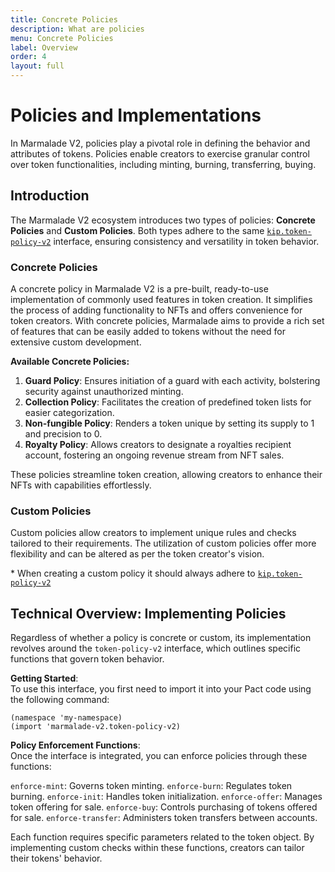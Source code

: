 ```yaml
---
title: Concrete Policies
description: What are policies
menu: Concrete Policies
label: Overview
order: 4
layout: full
---
```


# Policies and Implementations

In Marmalade V2, policies play a pivotal role in defining the behavior and
attributes of tokens. Policies enable creators to exercise granular control over
token functionalities, including minting, burning, transferring, buying.

## Introduction

The Marmalade V2 ecosystem introduces two types of policies: **Concrete
Policies** and **Custom Policies**. Both types adhere to the same
[`kip.token-policy-v2`](https://github.com/kadena-io/marmalade/blob/v2/pact/kip/token-policy-v2.pact)
interface, ensuring consistency and versatility in token behavior.

### **Concrete Policies**

A concrete policy in Marmalade V2 is a pre-built, ready-to-use implementation of
commonly used features in token creation. It simplifies the process of adding
functionality to NFTs and offers convenience for token creators. With concrete
policies, Marmalade aims to provide a rich set of features that can be easily
added to tokens without the need for extensive custom development.

**Available Concrete Policies:**

1.  **Guard Policy**: Ensures initiation of a guard with each activity,
    bolstering security against unauthorized minting.
2.  **Collection Policy**: Facilitates the creation of predefined token lists
    for easier categorization.
3.  **Non-fungible Policy**: Renders a token unique by setting its supply to 1
    and precision to 0.
4.  **Royalty Policy**: Allows creators to designate a royalties recipient
    account, fostering an ongoing revenue stream from NFT sales.

These policies streamline token creation, allowing creators to enhance their
NFTs with capabilities effortlessly.

### **Custom Policies**

Custom policies allow creators to implement unique rules and checks tailored to
their requirements. The utilization of custom policies offer more flexibility
and can be altered as per the token creator's vision.

\* When creating a custom policy it should always adhere to
[`kip.token-policy-v2`](https://github.com/kadena-io/marmalade/blob/v2/pact/kip/token-policy-v2.pact)

## Technical Overview: Implementing Policies

Regardless of whether a policy is concrete or custom, its implementation
revolves around the `token-policy-v2` interface, which outlines specific
functions that govern token behavior.

**Getting Started**:  
To use this interface, you first need to import it into your Pact code using the
following command:

```pact
(namespace 'my-namespace)
(import 'marmalade-v2.token-policy-v2)
```

**Policy Enforcement Functions**:  
Once the interface is integrated, you can enforce policies through these
functions:

`enforce-mint`: Governs token minting. 
`enforce-burn`: Regulates token burning.
`enforce-init`: Handles token initialization. 
`enforce-offer`: Manages token offering for sale. 
`enforce-buy`: Controls purchasing of tokens offered for sale. 
`enforce-transfer`: Administers token transfers between accounts.

Each function requires specific parameters related to the token object. 
By implementing custom checks within these functions, creators can tailor their
tokens' behavior.
